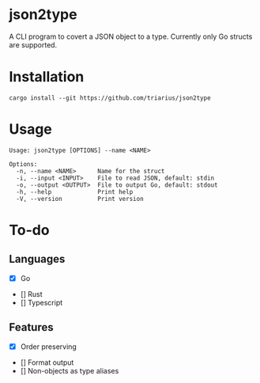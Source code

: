 json2type
===

A CLI program to covert a JSON object to a type. Currently only Go structs are supported.

# Installation
```shell
cargo install --git https://github.com/triarius/json2type
```

# Usage
```
Usage: json2type [OPTIONS] --name <NAME>

Options:
  -n, --name <NAME>      Name for the struct
  -i, --input <INPUT>    File to read JSON, default: stdin
  -o, --output <OUTPUT>  File to output Go, default: stdout
  -h, --help             Print help
  -V, --version          Print version
```

# To-do
## Languages
- [x] Go
- [] Rust
- [] Typescript

## Features
- [x] Order preserving
- [] Format output
- [] Non-objects as type aliases
